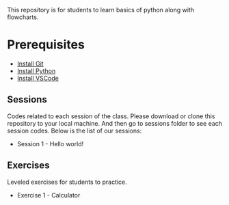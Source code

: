 This repository is for students to learn basics of python along with flowcharts.

# Prerequisites

- [Install Git](https://git-scm.com/downloads)
- [Install Python](https://www.python.org/downloads/release/python-3130/)
- [Install VSCode](https://code.visualstudio.com/)

## Sessions

Codes related to each session of the class.
Please download or clone this repository to your local machine.
And then go to sessions folder to see each session codes.
Below is the list of our sessions:

- Session 1 - Hello world!

## Exercises

Leveled exercises for students to practice.

- Exercise 1 - Calculator
